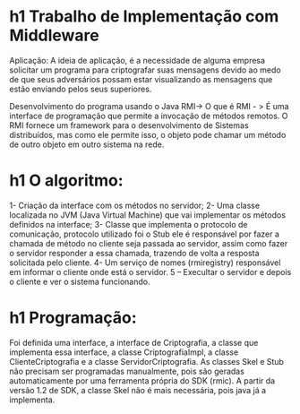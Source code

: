 # h1 Trabalho de Implementação com Middleware

Aplicação: A ideia de aplicação, é a necessidade de alguma empresa solicitar um programa para criptografar suas mensagens devido ao medo de que seus adversários possam estar visualizando as mensagens que estão enviando pelos seus superiores. 

Desenvolvimento do programa usando o Java RMI-> O que é RMI - > É uma interface de programação que permite a invocação de métodos remotos. O RMI fornece um framework para o desenvolvimento de Sistemas distribuídos, mas como ele permite isso, o objeto pode chamar um método de outro objeto em outro sistema na rede. 

# h1 O algoritmo: 

1- Criação da interface com os métodos no servidor;
2- Uma classe localizada no JVM (Java Virtual Machine) que vai implementar os métodos definidos na interface;
3- Classe que implementa o protocolo de comunicação, protocolo utilizado foi o Stub ele é responsável por fazer a chamada de método no cliente seja passada ao servidor, assim como fazer o servidor responder a essa chamada, trazendo de volta a resposta solicitada pelo cliente. 
4- Um serviço de nomes (rmiregistry) responsável em informar o cliente onde está o servidor. 
5 – Execultar o servidor e depois o cliente e ver o sistema funcionando. 

# h1 Programação: 
Foi definida uma interface, a interface de Criptografia, a classe que implementa essa interface, a classe CriptografiaImpl, a classe ClienteCriptografia e a classe ServidorCriptografia.
As classes Skel e Stub não precisam ser programadas manualmente, pois são geradas automaticamente por uma ferramenta própria do SDK (rmic). A partir da versão 1.2 de SDK, a classe Skel não é mais necessária, pois java já a implementa.
